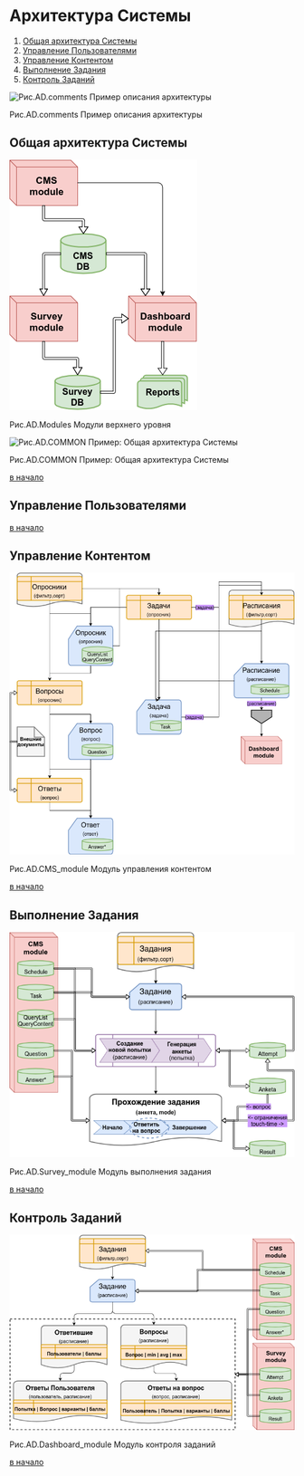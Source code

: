 # <a name="top">Архитектура Системы</a>


1. [Общая архитектура Системы][achitecture]
1. [Управление Пользователями][usermgmt]
1. [Управление Контентом][contentmgmt]
1. [Выполнение Задания][survey]
1. [Контроль Заданий][surveymgmt]

![Рис.AD.comments Пример описания архитектуры][AD.comments]

Рис.AD.comments Пример описания архитектуры

[AD.common]: https://habrastorage.org/web/91b/603/dba/91b603dba9694c24823fda1ddbb11c24.jpg "Рис.AD.COMMON Общая архитектура Системы"
[AD.comments]: https://habrastorage.org/web/28b/625/a2c/28b625a2c71e43b68553147f29cea002.jpg "Пример описания архитектуры"


## <a name="achitecture">Общая архитектура Системы</a>

![Рис.AD.Modules Модули верхнего уровня][AD.Modules]

Рис.AD.Modules Модули верхнего уровня

![Рис.AD.COMMON Пример: Общая архитектура Системы][AD.common]

Рис.AD.COMMON Пример: Общая архитектура Системы

[в начало][top]


## <a name="usermgmt">Управление Пользователями</a>

[в начало][top]


## <a name="contentmgmt">Управление Контентом</a>

![Рис.AD.CMS_module Модуль управления контентом][AD.CMS]

Рис.AD.CMS_module Модуль управления контентом

[в начало][top]


## <a name="survey">Выполнение Задания</a>

![Рис.AD.Survey_module Модуль выполнения задания][AD.Survey]

Рис.AD.Survey_module Модуль выполнения задания

[в начало][top]


## <a name="surveymgmt">Контроль Заданий</a>

![Рис.AD.Dashboard_module Модуль контроля заданий][AD.Dashboard]

Рис.AD.Dashboard_module Модуль контроля заданий

[в начало][top]


[top]: #top
[achitecture]: #achitecture
[usermgmt]: #usermgmt
[contentmgmt]: #contentmgmt
[survey]: #survey
[surveymgmt]: #surveymgmt

[AD.Modules]: basefunc-AD-modules.png "Рис.AD.Modules Модули верхнего уровня"
[AD.CMS]: basefunc-AD-CMS_module.png "Рис.AD.CMS_module Модуль управления контентом"
[AD.Survey]: basefunc-AD-Survey_module.png "Рис.AD.Survey_module Модуль выполнения задания"
[AD.Dashboard]: basefunc-AD-Dashboard_module.png "Рис.AD.Dashboard_module Модуль Dashboard"
